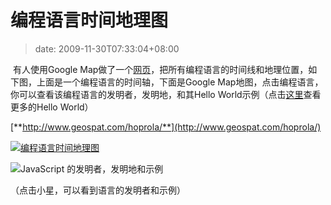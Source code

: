# 编程语言时间地理图
>date: 2009-11-30T07:33:04+08:00



 有人使用Google Map做了一个[网页](http://www.geospat.com/hoprola/)，把所有编程语言的时间线和地理位置，如下图，上面是一个编程语言的时间轴，下面是Google Map地图，点击编程语言，你可以查看该编程语言的发明者，发明地，和其Hello World示例（点击[这里](https://coolshell.cn/articles/169.html)查看更多的Hello World）


[**http://www.geospat.com/hoprola/**](http://www.geospat.com/hoprola/)  

[![编程语言时间地理图](https://coolshell.cn/wp-content/uploads/2009/11/programming_language_timeline.jpg "编程语言时间地理图（点击看大图）")](https://coolshell.cn/wp-content/uploads/2009/11/programming_language_timeline.jpg)


![JavaScript 的发明者，发明地和示例](https://coolshell.cn/wp-content/uploads/2009/11/programming_language_timeline_javascript.jpg "JavaScript 的发明者，发明地和示例")


（点击小星，可以看到语言的发明者和示例）



